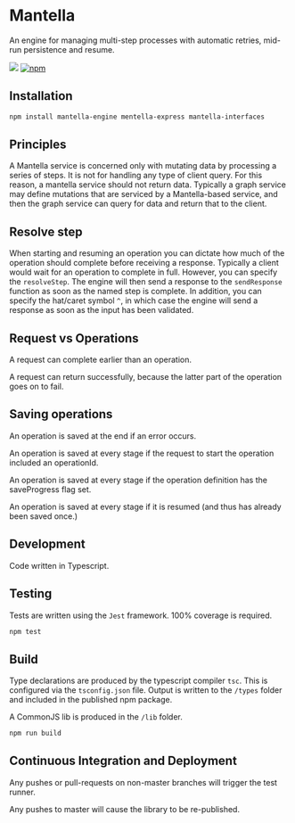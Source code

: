 # Mantella

An engine for managing multi-step processes with automatic retries, mid-run persistence and resume.

![](https://github.com/karlhulme/mantella/workflows/CD/badge.svg)
[![npm](https://img.shields.io/npm/v/mantella-engine.svg)](https://www.npmjs.com/package/manella-engine)


## Installation

```bash
npm install mantella-engine mentella-express mantella-interfaces
```

## Principles

A Mantella service is concerned only with mutating data by processing a series of steps.  It is not for handling any type of client query.  For this reason, a mantella service should not return data.  Typically a graph service may define mutations that are serviced by a Mantella-based service, and then the graph service can query for data and return that to the client.


## Resolve step

When starting and resuming an operation you can dictate how much of the operation should complete before receiving a response.  Typically a client would wait for an operation to complete in full.  However, you can specify the `resolveStep`.  The engine will then send a response to the `sendResponse` function as soon as the named step is complete.  In addition, you can specify the hat/caret symbol `^`, in which case the engine will send a response as soon as the input has been validated.


## Request vs Operations

A request can complete earlier than an operation.

A request can return successfully, because the latter part of the operation goes on to fail.


## Saving operations

An operation is saved at the end if an error occurs.

An operation is saved at every stage if the request to start the operation included an operationId.

An operation is saved at every stage if the operation definition has the saveProgress flag set.

An operation is saved at every stage if it is resumed (and thus has already been saved once.)


## Development

Code written in Typescript.


## Testing

Tests are written using the `Jest` framework.  100% coverage is required.

```bash
npm test
```


## Build

Type declarations are produced by the typescript compiler `tsc`.  This is configured via the `tsconfig.json` file.  Output is written to the `/types` folder and included in the published npm package.

A CommonJS lib is produced in the `/lib` folder.

```bash
npm run build
```


## Continuous Integration and Deployment

Any pushes or pull-requests on non-master branches will trigger the test runner.

Any pushes to master will cause the library to be re-published.
